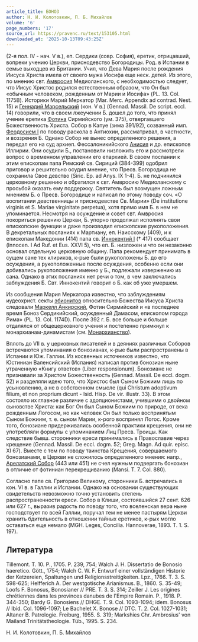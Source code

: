```yaml
---
article_title: БОНОЗ
author: Н. И. Колотовкин, П. Б. Михайлов
volume: '6'
page_numbers: '17'
source_url: https://pravenc.ru/text/153105.html
downloaded_at: '2025-10-13T09:43:25Z'
---
```


(2-я пол. IV - нач. V в.), еп. Сердики (совр. София), еретик, отрицавший, вопреки учению Церкви, приснодевство Богородицы. Род. в Испании в семье выходцев из Британии. Учил, что Дева Мария после рождения Иисуса Христа имела от своего мужа Иосифа еще неск. детей. Из этого, по мнению свт. [Амвросия](https://pravenc.ru/text/АМВРОСИЙ.html) Медиоланского, с необходимостью следует, что Иисус Христос родился естественным образом, что Он был «обычным человеком, рожденным от Марии и Иосифа» (PL. 13. Col. 1175B). Историки Марий Меркатор (Mar. Merc. Appendix ad contrad. Nest. 15) и [Геннадий Марсельский](<https://pravenc.ru/text/Геннадий Марсельский.html>) (кон. V в.) (Gennad. Massil. De script. eccl. 14) говорили, что в своем лжеучении Б. дошел до того, что принял учение еретика [Фотина](https://pravenc.ru/text/Фотина.html) Сирмийского (ум. 375), отвергавшего Божественность Христа. Собор в Капуе (зима 391/92), созванный имп. [Феодосием I](<https://pravenc.ru/text/Феодосием I.html>) по поводу раскола в Антиохии, рассматривал, в частности, и воззрения Б. Однако Собор не вынес определенного решения, а передал его на суд архиеп. Фессалоникийского [Анисия](https://pravenc.ru/text/Анисия.html) и др. епископов Иллирии. Они осудили Б., постановили низложить его и рассмотрели вопрос о временном управлении его епархией. В своем послании к этим епископам папа Римский св. Сириций (384-399) одобрил приговор и решительно осудил мнение, что Пресв. Богородица не сохранила Свое девство (Siric. Ep. ad Anys. IX 1-4). Б. не подчинился церковному решению и обратился к свт. Амвросию Медиоланскому с просьбой оказать ему поддержку. Святитель был возмущен ложным мнением Б. о Пресв. Богородице и написал по этому поводу соч. «О воспитании девственницы и приснодевстве Св. Марии» (De institutione virginis et S. Mariae virginitate perpetua), хотя прямо имя Б. в нем не упоминается. Несмотря на осуждение и совет свт. Амвросия покориться решению Церкви, Б. упорно продолжал исполнять свои епископские функции и даже производил епископские рукоположения. В декретальных посланиях к Мартиану, еп. Наисскому (409), и к епископам Македонии (414) папа св. [Иннокентий I](<https://pravenc.ru/text/Иннокентий I.html>) († 417) сообщает (Innocen. I Ad Ruf. et Eus. XXVI 5), что еп. Б. низложен и что он незаконно основал отдельную церковную общину. Папа рекомендует принимать в сущем сане тех клириков, к-рые были рукоположены Б. до его осуждения, а рукоположенные после осуждения, особенно если они добивались рукоположения именно у Б., подлежали извержению из сана. Однако в этих посланиях нет речи о том, в чем заключались заблуждения Б. Свт. Иннокентий говорит о Б. как об уже умершем.

Из сообщения Мария Меркатора известно, что заблуждениям иудеохрист. секты [эбионитов](https://pravenc.ru/text/эбионит.html) относительно Божества Иисуса Христа следовали [Маркелл Анкирский](https://pravenc.ru/text/Маркелл.html), Фотин Сирмийский и «в последнее время Боноз Сердикийский, осужденный Дамасом, епископом города Рима» (PL. 13. Col. 1174D). После 392 г. Б. все больше и больше отдалялся от общецерковного учения и постепенно примкнул к монархианам-динамистам (см. [Монархианство](https://pravenc.ru/text/Монархианство.html)).

Вплоть до VII в. у церковных писателей и в деяниях различных Соборов встречаются упоминания о бонозианах, к-рые были распространены в Испании и Юж. Галлии. Из косвенных источников известно, что Юстиниан Валенсийский (Испания) написал против бонозиан ныне утраченную «Книгу ответов» (Liber responsionum). Бонозиане не признавали за Христом Божественность (Gennad. Massil. De eccl. dogm. 52) и разделяли идею того, что Христос был Сыном Божиим лишь по усыновлению, а не в собственном смысле (qui Christum adoptivum filium, et non proprium dicunt - Isid. Hisp. De vir. illustr. 33). В этом состояло их главное различие с адопционистами, учившими о двойном сыновстве Христа: как Бог Он был Сыном Божиим по природе, от века рожденным Логосом, но как человек Он был только воспринятым Сыном Божиим, т. e. сыном Марии, к-рого воспринял Логос. Кроме того, бонозиане придерживались особенной практики крещения, они не употребляли формулы с упоминанием Лиц Пресв. Троицы. Как следствие бывш. сторонники ереси принимались в Православие через крещение (Gennad. Massil. De eccl. dogm. 52; Greg. Magn. Ad quir. episc. XI 67). Вместе с тем по поводу таинства Крещения, совершаемого бонозианами, в Церкви не сложилось определенного мнения: напр., [Арелатский Собор](<https://pravenc.ru/text/Арелатский Собор.html>) (443 или 451) не счел нужным подвергать бонозиан в отличие от фотиниан перекрещиванию (Mansi. T. 7. Col. 880).

Согласно папе св. Григорию Великому, сторонники Б. встречались в кон. VI в. в Галлии и Испании. Однако на основании существующих свидетельств невозможно точно установить степень распространенности ереси. Собор в Клиши, состоявшийся 27 сент. 626 или 627 г., выразив радость по поводу того, что вселенская вера ныне господствует по всей Галлии, поручал тем не менее пастырям Церкви хранить бдительность в отношении тайных еретиков, к-рых могло оставаться еще немало (MGH. Leges, Concilia. Hannoverae, 1893. T. 1. S. 197).

## Литература

Tillemont. T. 10. P., 1705. P. 239, 754; Walch J. H. Dissertatio de Bonosio haeretico. Gött., 1754; Walch C. W. F. Entwurf einer vollständigen Historie der Ketzereien, Spaltungen und Religionsstreitigkeiten. Lpz., 1766. T. 3. S. 598-625; Helfferich A. Der westgotische Arianismus. B., 1860. S. 35-49; Loofs F. Bonosus, Bonosianer // PRE. T. 3. S. 314; Zeiller J. Les origines chrétiennes dans les provinces danubes de l'Empire Romain. P., 1918. P. 344-350; Bardy G. Bonosiens // DHGE. T. 9. Col. 1093-1094; idem. Bonosus // Ibid. Col. 1096-1097; Le Bachelet X. Bonose // DTC. T. 2. Col. 1027-1031; Altaner B. Patrologie. Freiburg, 1955. S. 319; Markshies Chr. Ambrosius' von Mailand Trinitätstheologie. Tüb., 1995. S. 234.

Н. И. Колотовкин, П. Б. Михайлов
